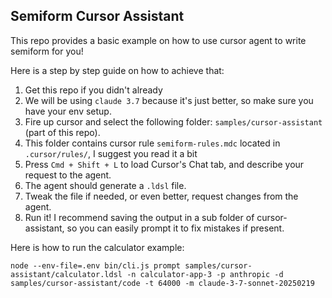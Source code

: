 ## Semiform Cursor Assistant

This repo provides a basic example on how to use cursor agent to write semiform for you!

Here is a step by step guide on how to achieve that:

1. Get this repo if you didn't already
2. We will be using `claude 3.7` because it's just better, so make sure you have your env setup.
3. Fire up cursor and select the following folder:  `samples/cursor-assistant` (part of this repo).
4. This folder contains cursor rule `semiform-rules.mdc` located in `.cursor/rules/`, I suggest you read it a bit
5. Press `Cmd + Shift + L` to load Cursor's Chat tab, and describe your request to the agent.
6. The agent should generate a `.ldsl` file.
7. Tweak the file if needed, or even better, request changes from the agent.
8. Run it! I recommend saving the output in a sub folder of cursor-assistant, so you can easily prompt it to fix mistakes if present.

Here is how to run the calculator example:
```
node --env-file=.env bin/cli.js prompt samples/cursor-assistant/calculator.ldsl -n calculator-app-3 -p anthropic -d samples/cursor-assistant/code -t 64000 -m claude-3-7-sonnet-20250219
```